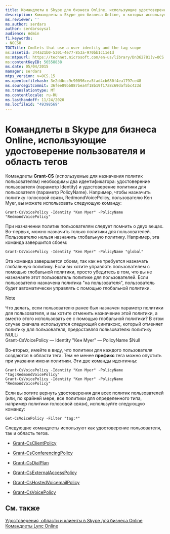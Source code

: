 ```yaml
---
title: Командлеты в Skype для бизнеса Online, использующие удостоверение пользователя и область тегов
description: Командлеты в Skype для бизнеса Online, в которых используются удостоверение пользователя и область тегов.
ms.reviewer: ''
ms.author: serdars
author: serdarsoysal
audience: Admin
f1.keywords:
- NOCSH
TOCTitle: Cmdlets that use a user identity and the tag scope
ms:assetid: 344a21b0-5301-4e77-853a-970bb1c11e1d
ms:mtpsurl: https://technet.microsoft.com/en-us/library/Dn362781(v=OCS.15)
ms:contentKeyID: 56558838
ms.date: 05/04/2015
manager: serdars
mtps_version: v=OCS.15
ms.openlocfilehash: 3e2ddbcc9c90096cea5fad4cb680f4ea1797ce48
ms.sourcegitcommit: 36fee89bb887bea4f18b19f17a8c69daf5bc423d
ms.translationtype: MT
ms.contentlocale: ru-RU
ms.lasthandoff: 11/24/2020
ms.locfileid: "49398569"
---
```

# <a name="cmdlets-in-skype-for-business-online-that-use-a-user-identity-and-the-tag-scope"></a>Командлеты в Skype для бизнеса Online, использующие удостоверение пользователя и область тегов

 


Командлеты **Grant-CS** (используемые для назначения политик пользователям) необходимы два идентификатора: удостоверение пользователя (параметр Identity) и удостоверение политики для пользователя (параметр PolicyName). Например, чтобы назначить политику голосовой связи, RedmondVoicePolicy, пользователю Кен Myer, вы можете использовать следующую команду:

    Grant-CsVoicePolicy -Identity "Ken Myer" -PolicyName "RedmondVoicePolicy"

При назначении политик пользователям следует помнить о двух вещах. Во-первых, можно назначить только политики для пользователей. Пользователю нельзя назначить глобальную политику. Например, эта команда завершится сбоем:

    Grant-CsVoicePolicy -Identity "Ken Myer" -PolicyName "global"

Эта команда завершается сбоем, так как не требуется назначать глобальную политику. Если вы хотите управлять пользователем с помощью глобальной политики, просто убедитесь в том, что вы не назначаете этот пользователь политике для пользователей. Если пользователю назначена политика "на пользователя", пользователь будет автоматически управлять с помощью глобальной политики.


> [!NOTE]  
> Что делать, если пользователю ранее был назначен параметр политики для пользователя, и вы хотите отменить назначение этой политики, а вместо этого использовать ее с помощью глобальной политики? В этом случае сначала используется следующий синтаксис, который отменяет политику для пользователя, предоставляя пользователю политику NULL:<BR>Grant-CsVoicePolicy — Identity "Кен Myer" — PolicyName $Null



Во-вторых, имейте в виду, что политики для каждого пользователя создаются в области тега. Тем не менее **префикс** тега можно опустить при указании имени политики. Эти две команды идентичны:

    Grant-CsVoicePolicy -Identity "Ken Myer" -PolicyName "tag:RedmondVoicePolicy"
    Grant-CsVoicePolicy -Identity "Ken Myer" -PolicyName "RedmondVoicePolicy"

Если вы хотите вернуть удостоверения для всех политик пользователей (или, по крайней мере, все политики для определенного типа, например политики голосовой связи), используйте следующую команду:

    Get-CsVoicePolicy -Filter "tag:*"

Следующие командлеты используют как удостоверение пользователя, так и область тегов.

  - [Grant-CsClientPolicy](https://technet.microsoft.com/library/gg412942\(v=ocs.15\))

  - [Grant-CsConferencingPolicy](https://technet.microsoft.com/library/gg425937\(v=ocs.15\))

  - [Grant-CsDialPlan](https://technet.microsoft.com/library/gg398547\(v=ocs.15\))

  - [Grant-CsExternalAccessPolicy](https://technet.microsoft.com/library/gg425942\(v=ocs.15\))

  - [Grant-CsHostedVoicemailPolicy](https://technet.microsoft.com/library/gg412829\(v=ocs.15\))

  - [Grant-CsVoicePolicy](https://technet.microsoft.com/library/gg398828\(v=ocs.15\))

## <a name="see-also"></a>См. также


[Удостоверения, области и клиенты в Skype для бизнеса Online](identities-scopes-and-tenants-in-skype-for-business-online.md)  
[Командлеты Lync Online](https://technet.microsoft.com/library/dn362817\(v=ocs.15\))

